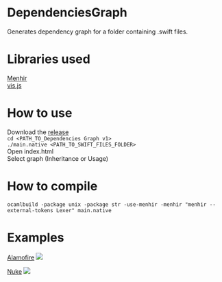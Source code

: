 # DependenciesGraph
Generates dependency graph for a folder containing .swift files.

# Libraries used
[Menhir](http://gallium.inria.fr/~fpottier/menhir/)  
[vis.js](http://visjs.org)  

# How to use
Download the [release](https://github.com/kovtun1/DependenciesGraph/releases)  
`cd <PATH_TO_Dependencies Graph v1>`  
`./main.native <PATH_TO_SWIFT_FILES_FOLDER>`  
Open index.html  
Select graph (Inheritance or Usage)  

# How to compile
`ocamlbuild -package unix -package str -use-menhir -menhir "menhir --external-tokens Lexer" main.native`

# Examples
[Alamofire](https://github.com/Alamofire/Alamofire)
![](https://i.imgur.com/a87SPe8.png)

[Nuke](https://github.com/kean/Nuke)
![](https://i.imgur.com/9QEf26G.png)
